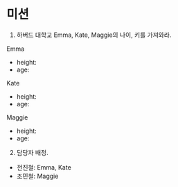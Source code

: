 # 미션

1. 하버드 대학교 Emma, Kate, Maggie의 나이, 키를 가져와라.

Emma
- height:
- age:

Kate
- height:
- age:

Maggie
- height:
- age:

2. 담당자 배정.

* 전진철: Emma, Kate
* 조민철: Maggie
